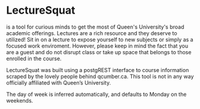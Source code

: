 # LectureSquat
is a tool for curious minds to get the most of Queen's University's broad academic offerings. Lectures are a rich resource and they deserve to utilized! Sit in on a lecture to expose yourself to new subjects or simply as a focused work enviroment. However, please keep in mind the fact that you are a guest and do not disrupt class or take up space that belongs to those enrolled in the course.

LectureSquat was built using a postgREST interface to course information scraped by the lovely people behind qcumber.ca. This tool is not in any way officially affiliated with Queen’s University. 

The day of week is inferred automatically, and defaults to Monday on the weekends.

